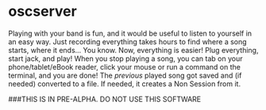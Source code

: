 # oscserver
Playing with your band is fun, and it would be useful to listen to yourself in an easy way. Just recording everything takes hours to find where a song starts, where it ends...
You know.
Now, everything is easier! Plug everything, start jack, and play! When you stop playing a song, you can tab on your phone/tablet/eBook reader, click your mouse or run a command on the terminal, and you are done!
The *previous* played song got saved and (if needed) converted to a file. If needed, it creates a Non Session from it.

###THIS IS IN PRE-ALPHA. DO NOT USE THIS SOFTWARE
